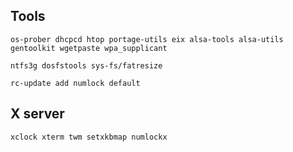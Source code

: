 ## Tools
```os-prober dhcpcd htop portage-utils eix alsa-tools alsa-utils gentoolkit wgetpaste wpa_supplicant```

```ntfs3g dosfstools sys-fs/fatresize```

```rc-update add numlock default```

## X server
```xclock xterm twm setxkbmap numlockx```

